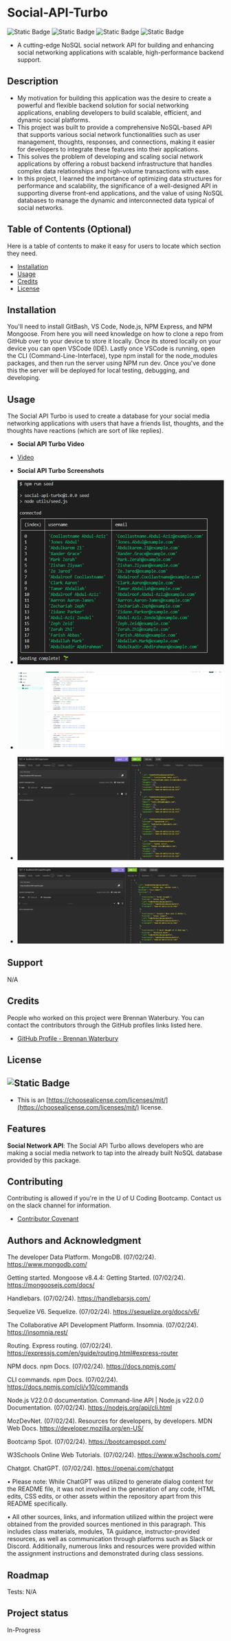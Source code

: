 # Social-API-Turbo
![Static Badge](https://img.shields.io/badge/JavaScript-(50%25)-yellow)
![Static Badge](https://img.shields.io/badge/NoSQL-(25%25)-lightyellow)
![Static Badge](https://img.shields.io/badge/SQL-(15%25)-lightblue)
![Static Badge](https://img.shields.io/badge/JSON-(10%25)-purple)

- A cutting-edge NoSQL social network API for building and enhancing social networking applications with scalable, high-performance backend support.

## Description

- My motivation for building this application was the desire to create a powerful and flexible backend solution for social networking applications, enabling developers to build scalable, efficient, and dynamic social platforms.
- This project was built to provide a comprehensive NoSQL-based API that supports various social network functionalities such as user management, thoughts, responses, and connections, making it easier for developers to integrate these features into their applications.
- This solves the problem of developing and scaling social network applications by offering a robust backend infrastructure that handles complex data relationships and high-volume transactions with ease.
- In this project, I learned the importance of optimizing data structures for performance and scalability, the significance of a well-designed API in supporting diverse front-end applications, and the value of using NoSQL databases to manage the dynamic and interconnected data typical of social networks.

## Table of Contents (Optional)

Here is a table of contents to make it easy for users to locate which section they need.

- [Installation](#installation)
- [Usage](#usage)
- [Credits](#credits)
- [License](#license)

## Installation

You'll need to install GitBash, VS Code, Node.js, NPM Express, and NPM Mongoose. From here you will need knowledge on how to clone a repo from GitHub over to your device to store it locally. Once its stored locally on your device you can open VSCode (IDE). Lastly once VSCode is running, open the CLI (Command-Line-Interface), type npm install for the node_modules packages, and then run the server using NPM run dev. Once you've done this the server will be deployed for local testing, debugging, and developing.

## Usage

The Social API Turbo is used to create a database for your social media networking applications with users that have a friends list, thoughts, and the thoughts have reactions (which are sort of like replies).

- <strong>Social API Turbo Video</strong>

- [Video](https://drive.google.com/file/d/1rr44sNe4TknXo9sABqTTDos9rQmesAB0/view?usp=drive_link)

- <strong>Social API Turbo Screenshots</strong>

- ![Screenshot](/images/SeedLog.png)
- ![Screenshot](/images/MongoDB.png)
- ![Screenshot](/images/InsomniaAllUsers.png)
- ![Screenshot](/images/InsomniaAllThoughts.png)


## Support

N/A

## Credits

People who worked on this project were Brennan Waterbury. You can contact the contributors through the GitHub profiles links listed here.
- <a href="https://github.com/bwater47" alt="GitHub Link">GitHub Profile - Brennan Waterbury</a>

## License
![Static Badge](https://img.shields.io/badge/MIT-License-Blue)
- 
- This is an [https://choosealicense.com/licenses/mit/](https://choosealicense.com/licenses/mit/) license.

## Features

<strong>Social Network API</strong>: The Social API Turbo allows developers who are making a social media network to tap into the already built NoSQL database provided by this package.

## Contributing

Contributing is allowed if you're in the U of U Coding Bootcamp. Contact us on the slack channel for information. 
- [Contributor Covenant](https://www.contributor-covenant.org/)

## Authors and Acknowledgment

The developer Data Platform. MongoDB. (07/02/24). https://www.mongodb.com/ 

Getting started. Mongoose v8.4.4: Getting Started. (07/02/24). https://mongoosejs.com/docs/ 

Handlebars. (07/02/24). https://handlebarsjs.com/ 

Sequelize V6. Sequelize. (07/02/24). https://sequelize.org/docs/v6/ 

The Collaborative API Development Platform. Insomnia. (07/02/24). https://insomnia.rest/ 

Routing. Express routing. (07/02/24). https://expressjs.com/en/guide/routing.html#express-router 

NPM docs. npm Docs. (07/02/24). https://docs.npmjs.com/ 

CLI commands. npm Docs. (07/02/24). https://docs.npmjs.com/cli/v10/commands

Node.js V22.0.0 documentation. Command-line API | Node.js v22.0.0 Documentation. (07/02/24). https://nodejs.org/api/cli.html

MozDevNet. (07/02/24). Resources for developers, by developers. MDN Web Docs. https://developer.mozilla.org/en-US/ 

Bootcamp Spot. (07/02/24). https://bootcampspot.com/

W3Schools Online Web Tutorials. (07/02/24). https://www.w3schools.com/

Chatgpt. ChatGPT. (07/02/24). https://openai.com/chatgpt

• Please note: While ChatGPT was utilized to generate dialog content for the README file, it was not involved in the generation of any code, HTML edits, CSS edits, or other assets within the repository apart from this README specifically.

• All other sources, links, and information utilized within the project were obtained from the provided sources mentioned in this paragraph. This includes class materials, modules, TA guidance, instructor-provided resources, as well as communication through platforms such as Slack or Discord. Additionally, numerous links and resources were provided within the assignment instructions and demonstrated during class sessions.

## Roadmap

Tests: N/A

## Project status

In-Progress